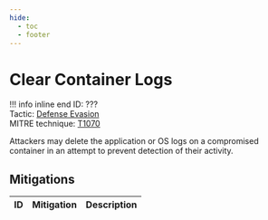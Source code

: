```yaml
---
hide:
  - toc
  - footer
---
```


# Clear Container Logs

!!! info inline end
    ID: ???<br>
    Tactic: [Defense Evasion](../tactics/DefenseEvasion/index.md) <br>
    MITRE technique: [T1070](https://attack.mitre.org/techniques/T1070/)

Attackers may delete the application or OS logs on a compromised container in an attempt to prevent detection of their activity.

## Mitigations

|ID|Mitigation|Description|
|--|----------|-----------|